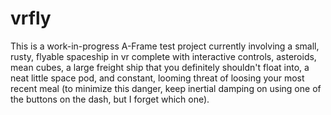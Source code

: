 # vrfly

This is a work-in-progress A-Frame test project currently involving a small, rusty, flyable spaceship in vr complete with interactive controls, asteroids, mean cubes, a large freight ship that you definitely shouldn't float into, a neat little space pod, and constant, looming threat of loosing your most recent meal (to minimize this danger, keep inertial damping on using one of the buttons on the dash, but I forget which one).